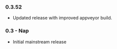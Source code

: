### 0.3.52
* Updated release with improved appveyor build.

### 0.3 - Nap
* Initial mainstream release
